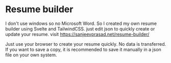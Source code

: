 # Resume builder

I don't use windows so no Microsoft Word. So I created my own resume builder using Svelte and TailwindCSS.
just edit json to quickly create or update your resume.
visit https://sanjeevprasad.net/resume-builder/

Just use your browser to create your resume quickly. No data is transferred.
If you want to save a copy, it is recommended to save it manually in a json file on your own system.